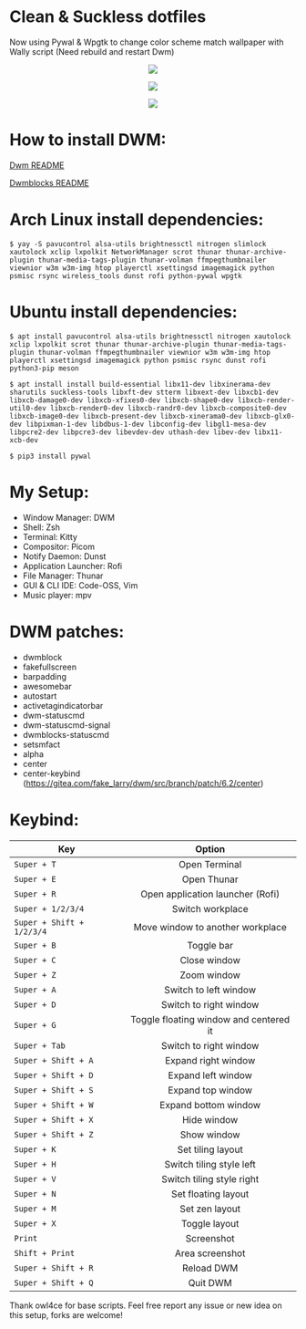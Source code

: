 # Clean & Suckless dotfiles
Now using Pywal & Wpgtk to change color scheme match wallpaper with Wally script (Need rebuild and restart Dwm)
<p align="center"><img src="https://raw.githubusercontent.com/TChanhTinh/dotfiles-that-suckless/main/screenshots/2021-03-07-141305_1366x768_scrot.png"/></p>
<p align="center"><img src="https://raw.githubusercontent.com/TChanhTinh/dotfiles-that-suckless/main/screenshots/2021-03-07-141508_1366x768_scrot.png"/></p>
<p align="center"><img src="https://raw.githubusercontent.com/TChanhTinh/dotfiles-that-suckless/main/screenshots/2021-03-07-141716_1366x768_scrot.png"/></p>

# How to install DWM:
[Dwm README](https://github.com/TChanhTinh/dotfiles-that-suckless/blob/main/dwm-6.2/README)

[Dwmblocks README](https://github.com/TChanhTinh/dotfiles-that-suckless/blob/main/dwmblocks/README.md)

# Arch Linux install dependencies:
```
$ yay -S pavucontrol alsa-utils brightnessctl nitrogen slimlock xautolock xclip lxpolkit NetworkManager scrot thunar thunar-archive-plugin thunar-media-tags-plugin thunar-volman ffmpegthumbnailer viewnior w3m w3m-img htop playerctl xsettingsd imagemagick python psmisc rsync wireless_tools dunst rofi python-pywal wpgtk
```

# Ubuntu install dependencies:
```
$ apt install pavucontrol alsa-utils brightnessctl nitrogen xautolock xclip lxpolkit scrot thunar thunar-archive-plugin thunar-media-tags-plugin thunar-volman ffmpegthumbnailer viewnior w3m w3m-img htop playerctl xsettingsd imagemagick python psmisc rsync dunst rofi python3-pip meson
```
```
$ apt install install build-essential libx11-dev libxinerama-dev sharutils suckless-tools libxft-dev stterm libxext-dev libxcb1-dev libxcb-damage0-dev libxcb-xfixes0-dev libxcb-shape0-dev libxcb-render-util0-dev libxcb-render0-dev libxcb-randr0-dev libxcb-composite0-dev libxcb-image0-dev libxcb-present-dev libxcb-xinerama0-dev libxcb-glx0-dev libpixman-1-dev libdbus-1-dev libconfig-dev libgl1-mesa-dev libpcre2-dev libpcre3-dev libevdev-dev uthash-dev libev-dev libx11-xcb-dev
```
```
$ pip3 install pywal
```

# My Setup: 
* Window Manager: DWM
* Shell: Zsh 
* Terminal: Kitty
* Compositor: Picom
* Notify Daemon: Dunst
* Application Launcher: Rofi
* File Manager: Thunar
* GUI & CLI IDE: Code-OSS, Vim
* Music player: mpv

# DWM patches:
* dwmblock
* fakefullscreen
* barpadding
* awesomebar
* autostart
* activetagindicatorbar
* dwm-statuscmd
* dwm-statuscmd-signal
* dwmblocks-statuscmd
* setsmfact
* alpha
* center
* center-keybind (https://gitea.com/fake_larry/dwm/src/branch/patch/6.2/center)

# Keybind:
| Key | Option  |
| --- |:-------:|
| `Super + T` | Open Terminal |
| `Super + E` | Open Thunar |
| `Super + R` | Open application launcher (Rofi) |
| `Super + 1/2/3/4` | Switch workplace |
| `Super + Shift + 1/2/3/4` | Move window to another workplace |
| `Super + B` | Toggle bar |
| `Super + C` | Close window |
| `Super + Z` | Zoom window |
| `Super + A` | Switch to left window |
| `Super + D` | Switch to right window |
| `Super + G` | Toggle floating window and centered it |
| `Super + Tab` | Switch to right window |
| `Super + Shift + A` | Expand right window |
| `Super + Shift + D` | Expand left window |
| `Super + Shift + S` | Expand top window |
| `Super + Shift + W` | Expand bottom window |
| `Super + Shift + X` | Hide window |
| `Super + Shift + Z` | Show window |
| `Super + K` | Set tiling layout |
| `Super + H` | Switch tiling style left |
| `Super + V` | Switch tiling style right |
| `Super + N` | Set floating layout |
| `Super + M` | Set zen layout |
| `Super + X` | Toggle layout |
| `Print` | Screenshot |
| `Shift + Print` | Area screenshot |
| `Super + Shift + R` | Reload DWM |
| `Super + Shift + Q` | Quit DWM |

Thank owl4ce for base scripts.
Feel free report any issue or new idea on this setup, forks are welcome!
